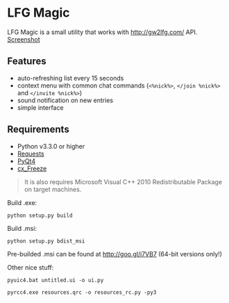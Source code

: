 LFG Magic
=========

LFG Magic is a small utility that works with http://gw2lfg.com/ API.
[Screenshot](http://goo.gl/B6fWF)

Features
--------
- auto-refreshing list every 15 seconds
- context menu with common chat commands (```<%nick%>```, ```</join %nick%>``` and ```</invite %nick%>```)
- sound notification on new entries
- simple interface

Requirements
------------
- Python v3.3.0 or higher
- [Requests](http://docs.python-requests.org/)
- [PyQt4](http://www.riverbankcomputing.com/software/pyqt/)
- [cx_Freeze](http://cx-freeze.sourceforge.net/)

> It is also requires Microsoft Visual C++ 2010 Redistributable Package on target machines.

Build .exe:

	python setup.py build

Build .msi:

	python setup.py bdist_msi

Pre-builded .msi can be found at http://goo.gl/i7VB7 (64-bit versions only!)

Other nice stuff:

	pyuic4.bat untitled.ui -o ui.py

	pyrcc4.exe resources.qrc -o resources_rc.py -py3
